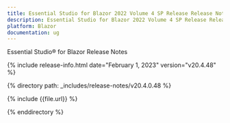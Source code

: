 ```yaml
---
title: Essential Studio for Blazor 2022 Volume 4 SP Release Release Notes 
description: Essential Studio for Blazor 2022 Volume 4 SP Release Release Notes 
platform: Blazor
documentation: ug
---
```


Essential Studio&reg; for Blazor  Release Notes  

{% include release-info.html date="February 1, 2023"  version="v20.4.48" %} 

{% directory path: _includes/release-notes/v20.4.0.48 %}

{% include {{file.url}} %}

{% enddirectory %} 


